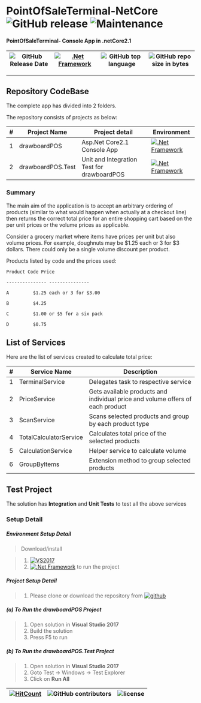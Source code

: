 # PointOfSaleTerminal-NetCore ![GitHub release](https://img.shields.io/github/release/srinivasteella/PointOfSaleTerminal.svg?style=for-the-badge) ![Maintenance](https://img.shields.io/maintenance/yes/2019.svg?style=for-the-badge)


#### PointOfSaleTerminal- Console App in .netCore2.1 

| ![GitHub Release Date](https://img.shields.io/github/release-date/srinivasteella/PointOfSaleTerminal-.svg?style=plastic) | [![.Net Framework](https://img.shields.io/badge/DotNet-2.1_Framework-blue.svg?style=plastic)](https://www.microsoft.com/net/download/dotnet-core/2.1) | ![GitHub top language](https://img.shields.io/github/languages/top/srinivasteella/PointOfSaleTerminal-.svg) |![GitHub repo size in bytes](https://img.shields.io/badge/repo%20size-18kB-blue.svg) 
| ---          | ---        | ---       | ---      | 

---------------------------------------


## Repository CodeBase
 
The complete app has divided into 2 folders.

The repository consists of projects as below:


| # |Project Name | Project detail | Environment |
| ---| ---  | ---           | --- |
| 1 | drawboardPOS | Asp.Net Core2.1 Console App   | [![.Net Framework](https://img.shields.io/badge/DotNet-2.1_Framework-blue.svg?style=plastic)](https://www.microsoft.com/net/download/dotnet-core/2.1)|
| 2 | drawboardPOS.Test | Unit and Integration Test for drawboardPOS | [![.Net Framework](https://img.shields.io/badge/DotNet-2.1_Framework-blue.svg?style=plastic)](https://www.microsoft.com/net/download/dotnet-core/2.1)| 



### Summary

The main aim of the application is to accept an arbitrary ordering of products (similar to what would happen when actually at a checkout line) then returns the correct total price for an entire shopping cart based on the per unit prices or the volume prices as applicable.

Consider a grocery market where items have prices per unit but also volume prices. For example, doughnuts may be $1.25 each or 3 for $3 dollars. There could only be a single volume discount per product.

Products listed by code and the prices used:


    Product Code Price

    --------------- ---------------

    A         $1.25 each or 3 for $3.00

    B         $4.25

    C         $1.00 or $5 for a six pack

    D         $0.75


## List of Services
Here are the list of services created to calculate total price:

| # |Service Name | Description
| ---| ---  | --- 
| 1 | TerminalService | Delegates task to respective service
| 2 | PriceService | Gets available products and individual price and volume offers of each product
| 3 | ScanService | Scans selected products and group by each product type
| 4 | TotalCalculatorService | Calculates total price of the selected products
| 5 | CalculationService | Helper service to calculate volume|individual product price
| 6 | GroupByItems |Extension method to group selected products

## Test Project

The solution has **Integration** and **Unit Tests** to test all the above services



### Setup Detail

##### Environment Setup Detail

> Download/install   	

>   1. [![VS2017](https://img.shields.io/badge/VS-2017-blue.svg)](https://git-scm.com/downloads) 
>	2. [![.Net Framework](https://img.shields.io/badge/.Net%20Core-2.1-blue.svg)](https://www.microsoft.com/net/download/dotnet-core/2.1) to run the project


##### Project Setup Detail

>   1. Please clone or download the repository from [![github](https://img.shields.io/badge/git-hub-blue.svg?style=plastic)](https://github.com/srinivasteella/PointOfSaleTerminal-) 

>   
##### (a) To Run the drawboardPOS Project
   
>   1. Open solution in **Visual Studio 2017**     
>   2. Build the solution
>   3. Press F5 to run


##### (b) To Run the drawboardPOS.Test Project

>   1. Open solution in **Visual Studio 2017**   
>   2. Goto Test -> Windows -> Test Explorer   
>   3. Click on **Run All**
>



[![HitCount](http://hits.dwyl.io/srinivasteella/PointOfSaleTerminal-/projects/1.svg)](http://hits.dwyl.io/srinivasteella/PointOfSaleTerminal-/projects/1) | ![GitHub contributors](https://img.shields.io/github/contributors/srinivasteella/PointOfSaleTerminal-.svg?style=plastic)|![license](https://img.shields.io/github/license/srinivasteella/PointOfSaleTerminal-.svg?style=plastic)|
 | --- | --- | ---|
